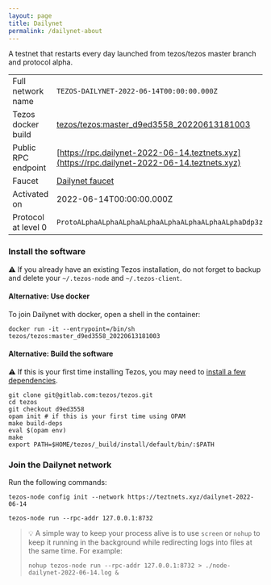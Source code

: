 ```yaml
---
layout: page
title: Dailynet
permalink: /dailynet-about
---
```


A testnet that restarts every day launched from tezos/tezos master branch and protocol alpha.

| | |
|-------|---------------------|
| Full network name | `TEZOS-DAILYNET-2022-06-14T00:00:00.000Z` |
| Tezos docker build | [tezos/tezos:master_d9ed3558_20220613181003](https://hub.docker.com/r/tezos/tezos/tags?page=1&ordering=last_updated&name=master_d9ed3558_20220613181003) |
| Public RPC endpoint | [https://rpc.dailynet-2022-06-14.teztnets.xyz](https://rpc.dailynet-2022-06-14.teztnets.xyz) |
| Faucet | [Dailynet faucet](https://teztnets.xyz/dailynet-2022-06-14-faucet) |
| Activated on | 2022-06-14T00:00:00.000Z |
| Protocol at level 0 |  `ProtoALphaALphaALphaALphaALphaALphaALphaALphaDdp3zK` |




### Install the software

⚠️  If you already have an existing Tezos installation, do not forget to backup and delete your `~/.tezos-node` and `~/.tezos-client`.



#### Alternative: Use docker

To join Dailynet with docker, open a shell in the container:

```
docker run -it --entrypoint=/bin/sh tezos/tezos:master_d9ed3558_20220613181003
```

#### Alternative: Build the software

⚠️  If this is your first time installing Tezos, you may need to [install a few dependencies](https://tezos.gitlab.io/introduction/howtoget.html#setting-up-the-development-environment-from-scratch).

```
git clone git@gitlab.com:tezos/tezos.git
cd tezos
git checkout d9ed3558
opam init # if this is your first time using OPAM
make build-deps
eval $(opam env)
make
export PATH=$HOME/tezos/_build/install/default/bin/:$PATH
```

### Join the Dailynet network

Run the following commands:

```
tezos-node config init --network https://teztnets.xyz/dailynet-2022-06-14

tezos-node run --rpc-addr 127.0.0.1:8732
```

> 💡 A simple way to keep your process alive is to use `screen` or `nohup` to keep it running in the background while redirecting logs into files at the same time. For example:
>
> ```bash=13
> nohup tezos-node run --rpc-addr 127.0.0.1:8732 > ./node-dailynet-2022-06-14.log &
> ```



